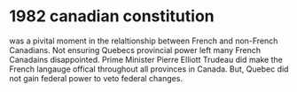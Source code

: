# 1982 canadian constitution 
was a pivital moment in the relaltionship between French and non-French Canadians. 
Not ensuring Quebecs provincial power left many French Canadains disappointed.
Prime Minister Pierre Elliott Trudeau did make the French langauge offical throughout all provinces in Canada. But, Quebec did not gain federal power to veto federal changes.
